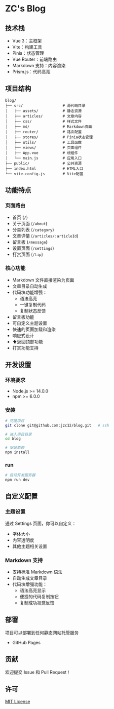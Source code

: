 # ZC's Blog

## 技术栈

- Vue 3：主框架
- Vite：构建工具
- Pinia：状态管理
- Vue Router：前端路由
- Markdown 支持：内容渲染
- Prism.js：代码高亮

## 项目结构

```text
blog/
├── src/                  # 源代码目录
│   ├── assets/           # 静态资源
│   ├── articles/         # 文章内容
│   ├── css/              # 样式文件
│   ├── md/               # Markdown页面
│   ├── router/           # 路由配置
│   ├── stores/           # Pinia状态管理
│   ├── utils/            # 工具函数
│   ├── views/            # 页面组件
│   ├── App.vue           # 根组件
│   └── main.js           # 应用入口
├── public/               # 公共资源
├── index.html            # HTML入口
└── vite.config.js        # Vite配置
```

## 功能特点

### 页面路由

- 首页 (`/`)
- 关于页面 (`/about`)
- 分类列表 (`/category`)
- 文章详情 (`/articles/:articleId`)
- 留言板 (`/message`)
- 设置页面 (`/settings`)
- 打赏页面 (`/tip`)

### 核心功能

- Markdown 文件直接渲染为页面
- 文章目录自动生成
- 代码块功能增强：
  - 语法高亮
  - 一键复制代码
  - 复制状态反馈
- 留言板功能
- 可自定义主题设置
- 快速的页面加载和渲染
- 响应式设计
- ⬆返回顶部功能
- 打赏功能支持

## 开发设置

### 环境要求

- Node.js >= 14.0.0
- npm >= 6.0.0

### 安装

```bash
# 克隆项目
git clone git@github.com:jzc12/blog.git   # ssh

# 进入项目目录
cd blog

# 安装依赖
npm install
```

### run

```bash
# 启动开发服务器
npm run dev
```

## 自定义配置

### 主题设置

通过 Settings 页面，你可以自定义：

- 字体大小
- 内容透明度
- 其他主题相关设置

### Markdown 支持

- 支持标准 Markdown 语法
- 自动生成文章目录
- 代码块增强功能：
  - 语法高亮显示
  - 便捷的代码复制按钮
  - 复制成功视觉反馈

## 部署

项目可以部署到任何静态网站托管服务

- GitHub Pages

## 贡献

欢迎提交 Issue 和 Pull Request！

## 许可

[MIT License](LICENSE)
